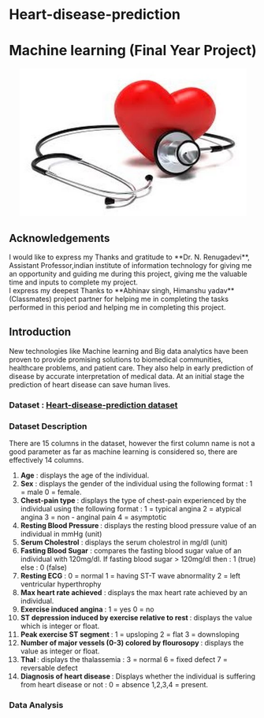 # Heart-disease-prediction

# Machine learning (Final Year Project)

<p align="center">
  <img width="460" height="300" src="https://github.com/ak224001/Heart-disease-prediction/blob/master/static/predict-heart-disease.jpg">
</p>
<h2>Acknowledgements </h2>
I would like to express my Thanks and gratitude to **Dr. N. Renugadevi**, Assistant Professor,indian institute of information technology for giving me an opportunity and guiding me during this project, giving me the valuable time and inputs to complete my project. 
</br>
I express my deepest Thanks to **Abhinav singh, Himanshu yadav** (Classmates) project partner for helping me in completing the tasks performed in this period and helping me in completing this project.

<h2>Introduction</h2>
New technologies like Machine learning and Big data analytics have been proven to provide promising solutions to biomedical communities, healthcare problems, and patient care. They also help in early prediction of disease by accurate interpretation of medical data. At an initial stage the prediction of heart disease can save human lives.

### Dataset : <a href = "https://www.kaggle.com/ronitf/heart-disease-uci">Heart-disease-prediction dataset</a>

### Dataset Description 
There are 15 columns in the dataset, however the first column name is not a good parameter as far as machine learning is considered so, there are effectively 14 columns.

1.	<b>Age</b> : displays the age of the individual.
2.	<b>Sex</b> : displays the gender of the individual using the following   format : 1 = male
          0 = female.
3.	<b>Chest-pain type </b>: displays the type of chest-pain experienced by the individual using the following format :
           1 = typical angina
           2 = atypical angina
           3 = non - anginal pain
           4 = asymptotic
4.	<b>Resting Blood Pressure </b>: displays the resting blood pressure value of an individual in mmHg (unit)
5.	<b>Serum Cholestrol</b> : displays the serum cholestrol in mg/dl (unit)
6.	<b>Fasting Blood Sugar</b> : compares the fasting blood sugar value of an individual with 120mg/dl. 
   If fasting blood sugar > 120mg/dl then : 1  (true)
                                else : 0   (false)
7.	<b>Resting ECG</b> : 
              0 = normal
              1 = having ST-T wave abnormality
              2 = left ventricular hyperthrophy
8.	<b>Max heart rate achieved</b> : displays the max heart rate achieved by an individual.
9.	<b>Exercise induced angina </b>: 
              1 = yes
              0 = no
10. <b>ST depression induced by exercise relative to rest </b>: displays the value which is integer or float.
11. <b>Peak exercise ST segment </b>: 
              1 = upsloping
              2 = flat
              3 = downsloping
12.	<b>Number of major vessels (0-3) colored by flourosopy </b>: displays the value as integer or float.
13.	<b>Thal </b>: displays the thalassemia : 
              3 = normal
              6 = fixed defect
              7 = reversable defect
14.	<b>Diagnosis of heart disease </b>: Displays whether the individual is suffering from heart disease or not : 
              0 = absence
              1,2,3,4 = present.
### Data Analysis
